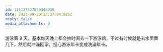 ```yaml
---
id: 111137527879448939
date: 2023-09-20T13:37:04.925Z
reply: false
media_attachments: 0
---
```


游泳第 8 天。基本每天晚上都会抽时间去一下游泳馆，不过有时候就是去水里舞几下，然后就冲澡回家。担心游泳年卡变成洗澡年卡。

